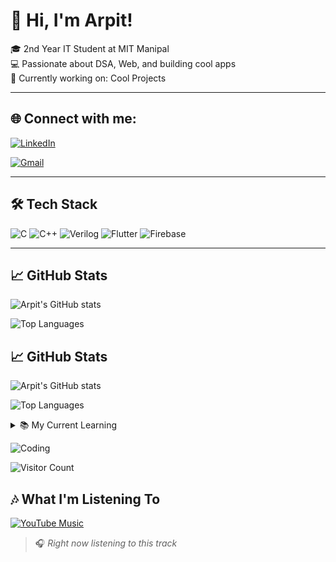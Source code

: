# 👋 Hi, I'm Arpit!

🎓 2nd Year IT Student at MIT Manipal  
💻 Passionate about DSA, Web, and building cool apps  
🚀 Currently working on: Cool Projects

---

## 🌐 Connect with me:
[![LinkedIn](https://img.shields.io/badge/LinkedIn-blue?logo=linkedin)](https://www.linkedin.com/in/arpit-kumar-jaiswal-819478302?utm_source=share&utm_campaign=share_via&utm_content=profile&utm_medium=android_app)

[![Gmail](https://img.shields.io/badge/Email-D14836?logo=gmail&logoColor=white)](arpitjais5524@gmail.com)

---

## 🛠️ Tech Stack
![C](https://img.shields.io/badge/C-00599C?logo=c&logoColor=white)
![C++](https://img.shields.io/badge/C++-00599C?logo=cplusplus&logoColor=white)
![Verilog](https://img.shields.io/badge/Verilog-007ACC?logoColor=white)
![Flutter](https://img.shields.io/badge/Flutter-02569B?logo=flutter&logoColor=white)
![Firebase](https://img.shields.io/badge/Firebase-FFCA28?logo=firebase&logoColor=black)

---

## 📈 GitHub Stats
![Arpit's GitHub stats](https://github-readme-stats.vercel.app/api?username=arpit-jaiswal&show_icons=true&theme=tokyonight)

![Top Languages](https://github-readme-stats.vercel.app/api/top-langs/?username=arpit-jaiswal&layout=compact&theme=tokyonight)

## 📈 GitHub Stats
![Arpit's GitHub stats](https://github-readme-stats.vercel.app/api?username=arpit-jaiswal&show_icons=true&theme=tokyonight)

![Top Languages](https://github-readme-stats.vercel.app/api/top-langs/?username=arpit-jaiswal&layout=compact&theme=tokyonight)

<details>
  <summary>📚 My Current Learning</summary>
  
  - Advanced DSA (Linked Lists, Trees, Graphs)
  - Web Devloper 
  - Flutter + Firebase App Dev
</details>

![Coding](https://media.giphy.com/media/13HgwGsXF0aiGY/giphy.gif)

![Visitor Count](https://komarev.com/ghpvc/?username=arpit-jaiswal&color=blue)

## 🎶 What I'm Listening To

[![YouTube Music](https://img.youtube.com/vi/rkYlZnIbe2E/0.jpg)](https://music.youtube.com/watch?v=rkYlZnIbe2E)

> 🎧 *Right now listening to this track*


 

